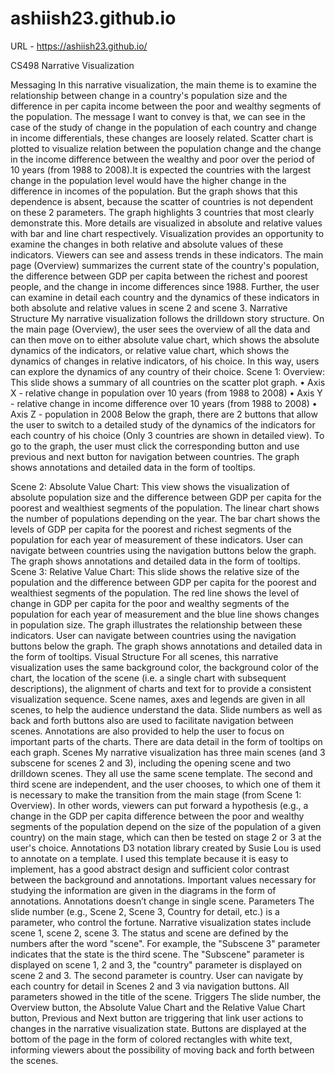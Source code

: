 # ashiish23.github.io
URL - https://ashiish23.github.io/

CS498 Narrative Visualization

Messaging
In this narrative visualization, the main theme is to examine the relationship between change in a country's population size and the difference in per capita income between the poor and wealthy segments of the population. The message I want to convey is that, we can see in the case of the study of change in the population of each country and change in income differentials, these changes are loosely related. 
Scatter chart is plotted to visualize relation between the population change and the change in the income difference between the wealthy and poor over the period of 10 years (from 1988 to 2008).It is expected the countries with the largest change in the population level would have the higher change in the difference in incomes of the population. But the graph shows that this dependence is absent, because the scatter of countries is not dependent on these 2 parameters. The graph highlights 3 countries that most clearly demonstrate this. More details are visualized in absolute and relative values with bar and line chart respectively.
Visualization provides an opportunity to examine the changes in both relative and absolute values of these indicators. Viewers can see and assess trends in these indicators. The main page (Overview) summarizes the current state of the country's population, the difference between GDP per capita between the richest and poorest people, and the change in income differences since 1988. Further, the user can examine in detail each country and the dynamics of these indicators in both absolute and relative values in scene 2 and scene 3.
Narrative Structure
My narrative visualization follows the drilldown story structure. On the main page (Overview), the user sees the overview of all the data and can then move on to either absolute value chart, which shows the absolute dynamics of the indicators, or relative value chart, which shows the dynamics of changes in relative indicators, of his choice. In this way, users can explore the dynamics of any country of their choice.
Scene 1: Overview:
This slide shows a summary of all countries on the scatter plot graph.
•	Axis X - relative change in population over 10 years (from 1988 to 2008)
•	Axis Y - relative change in income difference over 10 years (from 1988 to 2008)
•	Axis Z - population in 2008
Below the graph, there are 2 buttons that allow the user to switch to a detailed study of the dynamics of the indicators for each country of his choice (Only 3 countries are shown in detailed view). To go to the graph, the user must click the corresponding button and use previous and next button for navigation between countries.
The graph shows annotations and detailed data in the form of tooltips.

Scene 2: Absolute Value Chart:
This view shows the visualization of absolute population size and the difference between GDP per capita for the poorest and wealthiest segments of the population. 
The linear chart shows the number of populations depending on the year. 
The bar chart shows the levels of GDP per capita for the poorest and richest segments of the population for each year of measurement of these indicators. 
User can navigate between countries using the navigation buttons below the graph. The graph shows annotations and detailed data in the form of tooltips.
Scene 3: Relative Value Chart:
This slide shows the relative size of the population and the difference between GDP per capita for the poorest and wealthiest segments of the population. 
The red line shows the level of change in GDP per capita for the poor and wealthy segments of the population for each year of measurement and the blue line shows changes in population size. 
The graph illustrates the relationship between these indicators. User can navigate between countries using the navigation buttons below the graph. The graph shows annotations and detailed data in the form of tooltips.
Visual Structure
For all scenes, this narrative visualization uses the same background color, the background color of the chart, the location of the scene (i.e. a single chart with subsequent descriptions), the alignment of charts and text for to provide a consistent visualization sequence. Scene names, axes and legends are given in all scenes, to help the audience understand the data. Slide numbers as well as back and forth buttons also are used to facilitate navigation between scenes. Annotations are also provided to help the user to focus on important parts of the charts. There are data detail in the form of tooltips on each graph.
Scenes
My narrative visualization has three main scenes (and 3 subscene for scenes 2 and 3), including the opening scene and two drilldown scenes. They all use the same scene template. The second and third scene are independent, and the user chooses, to which one of them it is necessary to make the transition from the main stage (from Scene 1: Overview). In other words, viewers can put forward a hypothesis (e.g., a change in the GDP per capita difference between the poor and wealthy segments of the population depend on the size of the population of a given country) on the main stage, which can then be tested on stage 2 or 3 at the user's choice.
Annotations
D3 notation library created by Susie Lou is used to annotate on a template. I used this template because it is easy to implement, has a good abstract design and sufficient color contrast between the background and annotations. Important values necessary for studying the information are given in the diagrams in the form of annotations. Annotations doesn’t change in single scene.
Parameters
The slide number (e.g., Scene 2, Scene 3, Country for detail, etc.) is a parameter, who control the fortune. Narrative visualization states include scene 1, scene 2, scene 3. The status and scene are defined by the numbers after the word "scene". For example, the "Subscene 3" parameter indicates that the state is the third scene. The "Subscene" parameter is displayed on scene 1, 2 and 3, the "country" parameter is displayed on scene 2 and 3. The second parameter is country. User can navigate by each country for detail in Scenes 2 and 3 via navigation buttons.
All parameters showed in the title of the scene.
Triggers
The slide number, the Overview button, the Absolute Value Chart and the Relative Value Chart button, Previous and Next button are triggering that link user actions to changes in the narrative visualization state. Buttons are displayed at the bottom of the page in the form of colored rectangles with white text, informing viewers about the possibility of moving back and forth between the scenes. 
